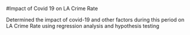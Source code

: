 #Impact of Covid 19 on LA Crime Rate

Determined the impact of covid-19 and other factors during this period on LA Crime Rate using regression analysis and hypothesis testing
